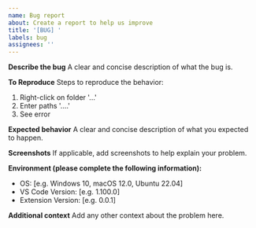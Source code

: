 ```yaml
---
name: Bug report
about: Create a report to help us improve
title: '[BUG] '
labels: bug
assignees: ''
---
```


**Describe the bug**
A clear and concise description of what the bug is.

**To Reproduce**
Steps to reproduce the behavior:
1. Right-click on folder '...'
2. Enter paths '....'
3. See error

**Expected behavior**
A clear and concise description of what you expected to happen.

**Screenshots**
If applicable, add screenshots to help explain your problem.

**Environment (please complete the following information):**
 - OS: [e.g. Windows 10, macOS 12.0, Ubuntu 22.04]
 - VS Code Version: [e.g. 1.100.0]
 - Extension Version: [e.g. 0.0.1]

**Additional context**
Add any other context about the problem here.
